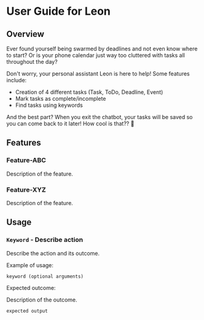 # User Guide for Leon

## Overview

Ever found yourself being swarmed by deadlines and not even know where to start? Or is your phone calendar just way too cluttered with tasks all throughout the day?

Don't worry, your personal assistant Leon is here to help! Some features include:

- Creation of 4 different tasks (Task, ToDo, Deadline, Event)
- Mark tasks as complete/incomplete
- Find tasks using keywords

And the best part? When you exit the chatbot, your tasks will be saved so you can come back to it later! How cool is that?? 🤪


## Features 

### Feature-ABC

Description of the feature.

### Feature-XYZ

Description of the feature.

## Usage

### `Keyword` - Describe action

Describe the action and its outcome.

Example of usage: 

`keyword (optional arguments)`

Expected outcome:

Description of the outcome.

```
expected output
```
